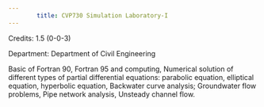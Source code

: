 ```yaml
---
        title: CVP730 Simulation Laboratory-I
---
```

Credits: 1.5 (0-0-3)

Department: Department of Civil Engineering

Basic of Fortran 90, Fortran 95 and computing, Numerical solution of different types of partial differential equations: parabolic equation, elliptical equation, hyperbolic equation, Backwater curve analysis; Groundwater flow problems, Pipe network analysis, Unsteady channel flow.